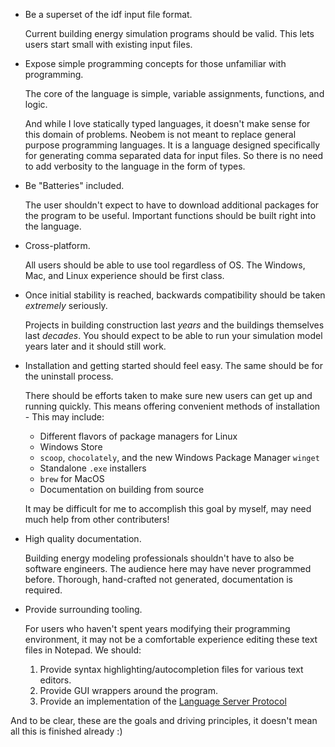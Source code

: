- Be a superset of the idf input file format.

  Current building energy simulation programs should be valid. This lets
  users start small with existing input files.

- Expose simple programming concepts for those unfamiliar with
  programming.

  The core of the language is simple, variable assignments, functions,
  and logic.

  And while I love statically typed languages, it doesn't make sense for
  this domain of problems. Neobem is not meant to replace general
  purpose programming languages. It is a language designed specifically
  for generating comma separated data for input files. So there is no
  need to add verbosity to the language in the form of types.

- Be "Batteries" included.

  The user shouldn't expect to have to download additional packages for
  the program to be useful. Important functions should be built right
  into the language.

- Cross-platform.

  All users should be able to use tool regardless of OS. The Windows,
  Mac, and Linux experience should be first class.

- Once initial stability is reached, backwards compatibility should be
  taken *extremely* seriously.

  Projects in building construction last *years* and the buildings
  themselves last *decades*. You should expect to be able to run your
  simulation model years later and it should still work.

- Installation and getting started should feel easy. The same should be
  for the uninstall process.

  There should be efforts taken to make sure new users can get up and
  running quickly. This means offering convenient methods of
  installation - This may include:

    - Different flavors of package managers for Linux
    - Windows Store
    - `scoop`, `chocolately`, and the new Windows Package Manager
      `winget`
    - Standalone `.exe` installers
    - `brew` for MacOS
    - Documentation on building from source

  It may be difficult for me to accomplish this goal by myself, may
  need much help from other contributers!

- High quality documentation.

  Building energy modeling professionals shouldn't have to also be
  software engineers. The audience here may have never programmed
  before. Thorough, hand-crafted not generated, documentation is
  required.

- Provide surrounding tooling.

  For users who haven't spent years modifying their programming
  environment, it may not be a comfortable experience editing these text
  files in Notepad. We should:
     1. Provide syntax highlighting/autocompletion files for various
        text editors.
     2. Provide GUI wrappers around the program.
     3. Provide an implementation of the [Language Server Protocol](https://microsoft.github.io/language-server-protocol/)


And to be clear, these are the goals and driving principles, it doesn't
mean all this is finished already :)
